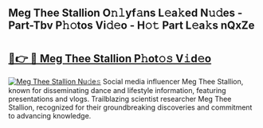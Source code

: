 ## Meg Thee Stallion O𝚗𝚕yf𝚊ns L𝚎a𝚔ed N𝚞𝚍es - Part-Tbv P𝚑𝚘tos Vi𝚍𝚎o - H𝚘𝚝 Part L𝚎a𝚔s nQxZe

# <h2><a href="http://kf7xx6.oniu.top/?m=Meg+Thee+Stallion">🔗👉 🔴 Meg Thee Stallion P𝚑ot𝚘𝚜 V𝚒d𝚎o</a></h2>

[![Meg Thee Stallion Nu𝚍e𝚜](https://i.imgur.com/0qMVB7G.gif)](http://kf7xx6.oniu.top/?m=Meg+Thee+Stallion)
Social media influencer Meg Thee Stallion, known for disseminating dance and lifestyle information, featuring presentations and vlogs. Trailblazing scientist researcher Meg Thee Stallion, recognized for their groundbreaking discoveries and commitment to advancing knowledge.  

